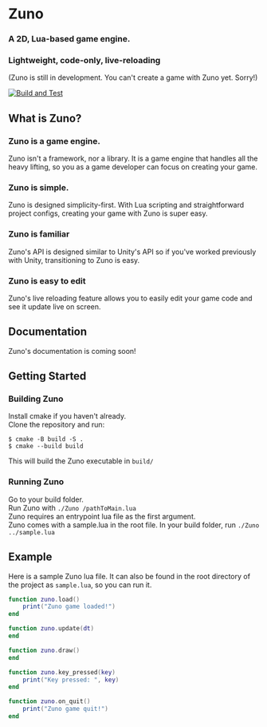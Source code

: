 # Zuno
### A 2D, Lua-based game engine. <br>
### Lightweight, code-only, live-reloading

(Zuno is still in development. You can't create a game with Zuno yet. Sorry!)

[![Build and Test](https://github.com/Kyenel64/Zuno/actions/workflows/build-and-test.yml/badge.svg)](https://github.com/Kyenel64/Zuno/actions/workflows/build-and-test.yml)

What is Zuno?
---
### Zuno is a game engine.
Zuno isn't a framework, nor a library. It is a game engine that handles all the heavy lifting, so you as a game developer can focus on creating your game.

### Zuno is simple.
Zuno is designed simplicity-first. With Lua scripting and straightforward project configs, creating your game with Zuno is super easy.

### Zuno is familiar
Zuno's API is designed similar to Unity's API so if you've worked previously with Unity, transitioning to Zuno is easy.

### Zuno is easy to edit
Zuno's live reloading feature allows you to easily edit your game code and see it update live on screen.

Documentation
---
Zuno's documentation is coming soon!

Getting Started
---
### Building Zuno
Install cmake if you haven't already. <br>
Clone the repository and run: <br>
```
$ cmake -B build -S .
$ cmake --build build
```
This will build the Zuno executable in `build/`

### Running Zuno
Go to your build folder. <br>
Run Zuno with `./Zuno /pathToMain.lua` <br>
Zuno requires an entrypoint lua file as the first argument. <br>
Zuno comes with a sample.lua in the root file. In your build folder, run `./Zuno ../sample.lua`

Example
---
Here is a sample Zuno lua file. It can also be found in the root directory of the project as `sample.lua`, so you can run it.
```lua
function zuno.load()
    print("Zuno game loaded!")
end

function zuno.update(dt)
end

function zuno.draw()
end

function zuno.key_pressed(key)
    print("Key pressed: ", key)
end

function zuno.on_quit()
    print("Zuno game quit!")
end

```
